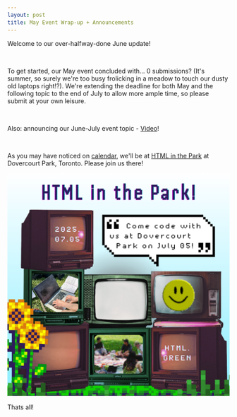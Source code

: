 ```yaml
---
layout: post
title: May Event Wrap-up + Announcements
---
```

Welcome to our over-halfway-done June update!

<br>

To get started, our May event concluded with... 0 submissions? (It's summer, so surely we're too busy frolicking in a meadow to touch our dusty old laptops right!?). We're extending the deadline for both May and the following topic to the end of July to allow more ample time, so please submit at your own leisure.  

<br>

Also: announcing our June-July event topic - [Video](/events/june2025)!  

<br>

As you may have noticed on [calendar](/cal), we'll be at [HTML in the Park](https://html.green/) at Dovercourt Park, Toronto. Please join us there!  

<img src="/assets/img/event/html_in_the_park/2025.png" width="600" />

Thats all!